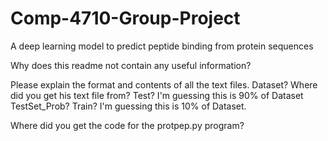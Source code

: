 # Comp-4710-Group-Project
A deep learning model to predict peptide binding from protein sequences


Why does this readme not contain any useful information?

Please explain the format and contents of all the text files.
Dataset? Where did you get his text file from?
Test? I'm guessing this is 90% of Dataset
TestSet_Prob?
Train? I'm guessing this is 10% of Dataset.


Where did you get the code for the protpep.py program? 
